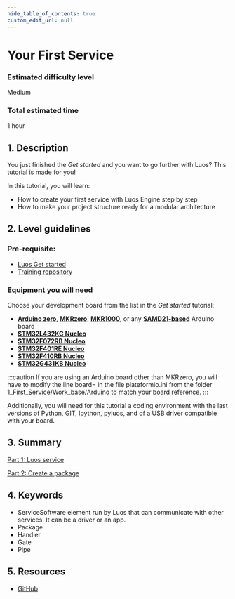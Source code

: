 ```yaml
---
hide_table_of_contents: true
custom_edit_url: null
---
```


# Your First Service

### Estimated difficulty level

Medium

### Total estimated time

1 hour

## 1. Description

You just finished the _Get started_ and you want to go further with Luos? This tutorial is made for you!

In this tutorial, you will learn:

- How to create your first service with Luos Engine step by step
- How to make your project structure ready for a modular architecture

## 2. Level guidelines

### Pre-requisite:

- [Luos Get started](/get-started/get-started)
- [Training repository](https://github.com/Luos-io/Training)

### Equipment you will need

Choose your development board from the list in the _Get started_ tutorial:

- **[Arduino zero](https://www.arduino.cc/en/Main/ArduinoBoardZero&)**, **[MKRzero](https://store.arduino.cc/products/arduino-mkr-zero-i2s-bus-sd-for-sound-music-digital-audio-data)**, **[MKR1000](https://store.arduino.cc/collections/boards/products/arduino-mkr1000-wifi)**, or any **[SAMD21-based](https://en.wikipedia.org/wiki/List_of_Arduino_boards_and_compatible_systems)** Arduino board
- **[STM32L432KC Nucleo](https://www.st.com/en/evaluation-tools/nucleo-l432kc.html)**
- **[STM32F072RB Nucleo](https://www.st.com/en/evaluation-tools/nucleo-f072rb.html)**
- **[STM32F401RE Nucleo](https://www.st.com/en/evaluation-tools/nucleo-f401re.html)**
- **[STM32F410RB Nucleo](https://www.st.com/en/evaluation-tools/nucleo-f410rb.html)**
- **[STM32G431KB Nucleo](https://www.st.com/en/evaluation-tools/nucleo-g431kb.html)**

:::caution
If you are using an Arduino board other than MKRzero, you will have to modify the line board= in the file plateformio.ini from the folder 1_First_Service/Work_base/Arduino to match your board reference.
:::

Additionally, you will need for this tutorial a coding environment with the last versions of Python, GIT, Ipython, pyluos, and of a USB driver compatible with your board.

## 3. Summary

[Part 1: Luos service](/tutorials/your-first-service/luos-service)

[Part 2: Create a package](/tutorials/your-first-service/create-a-package)

## 4. Keywords

- <span className="cust_tooltip">Service<span className="cust_tooltiptext">Software element run by Luos that can communicate with other services. It can be a driver or an app.</span></span>
- Package
- Handler
- Gate
- Pipe

## 5. Resources

- [GitHub](https://github.com/Luos-io/)
